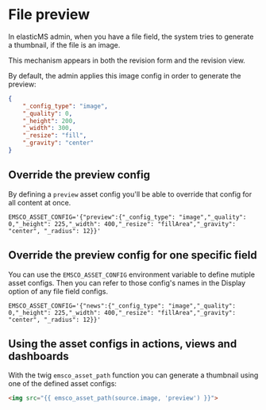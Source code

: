 # File preview

In elasticMS admin, when you have a file field, the system tries to generate a thumbnail, if the file is an image.

This mechanism appears in both the revision form and the revision view.

By default, the admin applies this image config in order to generate the preview:

```json
{
    "_config_type": "image",
    "_quality": 0,
    "_height": 200,
    "_width": 300,
    "_resize": "fill",
    "_gravity": "center"
}
```

## Override the preview config

By defining a `preview` asset config you'll be able to override that config for all content at once.

```dotenv
EMSCO_ASSET_CONFIG='{"preview":{"_config_type": "image","_quality": 0,"_height": 225,"_width": 400,"_resize": "fillArea","_gravity": "center", "_radius": 12}}'
```

## Override the preview config for one specific field

You can use the `EMSCO_ASSET_CONFIG` environment variable to define mutiple asset configs. Then you can refer to those config's names in the Display option of any file field configs.


```dotenv
EMSCO_ASSET_CONFIG='{"news":{"_config_type": "image","_quality": 0,"_height": 225,"_width": 400,"_resize": "fillArea","_gravity": "center", "_radius": 12}}'
```


## Using the asset configs in actions, views and dashboards

With the twig `emsco_asset_path` function you can generate a thumbnail using one of the defined asset configs:

```html
<img src="{{ emsco_asset_path(source.image, 'preview') }}">
```


